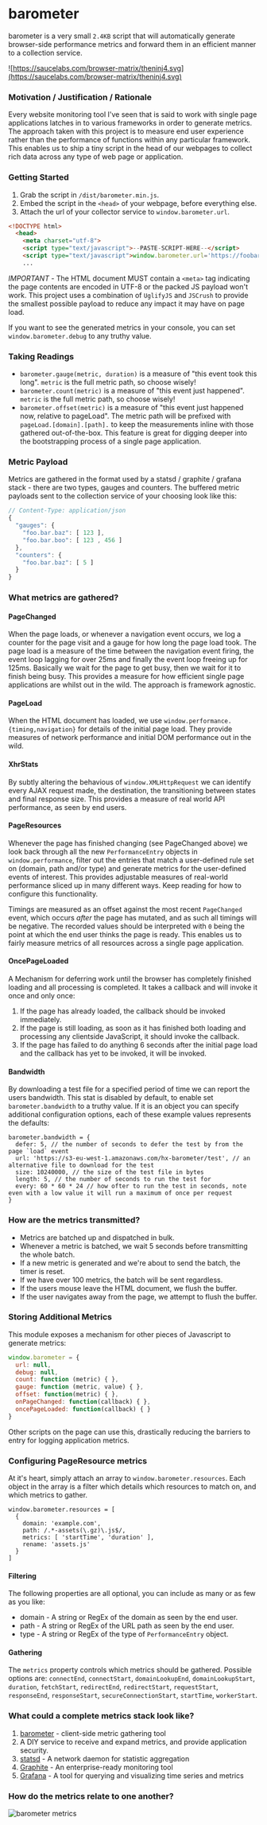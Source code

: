 # barometer

barometer is a very small `2.4KB` script that will automatically generate browser-side performance metrics and forward them in an efficient manner to a collection service.

![https://saucelabs.com/browser-matrix/theninj4.svg](https://saucelabs.com/browser-matrix/theninj4.svg)

### Motivation / Justification / Rationale

Every website monitoring tool I've seen that is said to work with single page applications latches in to various frameworks in order to generate metrics. The approach taken with this project is to measure end user experience rather than the performance of functions within any particular framework. This enables us to ship a tiny script in the head of our webpages to collect rich data across any type of web page or application.

### Getting Started

1. Grab the script in `/dist/barometer.min.js`.
2. Embed the script in the `<head>` of your webpage, before everything else.
3. Attach the url of your collector service to `window.barometer.url`.

```html
<!DOCTYPE html>
  <head>
    <meta charset="utf-8">
    <script type="text/javascript">--PASTE-SCRIPT-HERE--</script>
    <script type="text/javascript">window.barometer.url='https://foobar'</script>
    ...
```

*IMPORTANT* - The HTML document MUST contain a `<meta>` tag indicating the page contents are encoded in UTF-8 or the packed JS payload won't work. This project uses a combination of `UglifyJS` and `JSCrush` to provide the smallest possible payload to reduce any impact it may have on page load.

If you want to see the generated metrics in your console, you can set `window.barometer.debug` to any truthy value.

### Taking Readings

* `barometer.gauge(metric, duration)` is a measure of "this event took this long". `metric` is the full metric path, so choose wisely!
* `barometer.count(metric)` is a measure of "this event just happened". `metric` is the full metric path, so choose wisely!
* `barometer.offset(metric)` is a measure of "this event just happened now, relative to pageLoad". The metric path will be prefixed with `pageLoad.[domain].[path].` to keep the measurements inline with those gathered out-of-the-box. This feature is great for digging deeper into the bootstrapping process of a single page application.

### Metric Payload

Metrics are gathered in the format used by a statsd / graphite / grafana stack - there are two types, gauges and counters. The buffered metric payloads sent to the collection service of your choosing look like this:
```javascript
// Content-Type: application/json
{
  "gauges": {
    "foo.bar.baz": [ 123 ],
    "foo.bar.boo": [ 123 , 456 ]
  },
  "counters": {
    "foo.bar.baz": [ 5 ]
  }
}
```

### What metrics are gathered?

#### PageChanged
When the page loads, or whenever a navigation event occurs, we log a counter for the page visit and a gauge for how long the page load took. The page load is a measure of the time between the navigation event firing, the event loop lagging for over 25ms and finally the event loop freeing up for 125ms. Basically we wait for the page to get busy, then we wait for it to finish being busy. This provides a measure for how efficient single page applications are whilst out in the wild. The approach is framework agnostic.

#### PageLoad
When the HTML document has loaded, we use `window.performance.{timing,navigation}` for details of the initial page load. They provide measures of network performance and initial DOM performance out in the wild.

#### XhrStats
By subtly altering the behavious of `window.XMLHttpRequest` we can identify every AJAX request made, the destination, the transitioning between states and final response size. This provides a measure of real world API performance, as seen by end users.

#### PageResources
Whenever the page has finished changing (see PageChanged above) we look back through all the new `PerformanceEntry` objects in `window.performance`, filter out the entries that match a user-defined rule set on (domain, path and/or type) and generate metrics for the user-defined events of interest. This provides adjustable measures of real-world performance sliced up in many different ways. Keep reading for how to configure this functionality.

Timings are measured as an offset against the most recent `PageChanged` event, which occurs *after* the page has mutated, and as such all timings will be negative. The recorded values should be interpreted with `0` being the point at which the end user thinks the page is ready. This enables us to fairly measure metrics of all resources across a single page application.

#### OncePageLoaded
A Mechanism for deferring work until the browser has completely finished loading and all processing is completed. It takes a callback and will invoke it once and only once:

1. If the page has already loaded, the callback should be invoked immediately.
2. If the page is still loading, as soon as it has finished both loading and processing any clientside JavaScript, it should invoke the callback.
3. If the page has failed to do anything 6 seconds after the initial page load and the callback has yet to be invoked, it will be invoked.


#### Bandwidth

By downloading a test file for a specified period of time we can report the users bandwidth. This stat is disabled by default, to enable set `barometer.bandwidth` to a truthy value. If it is an object you can specify additional configuration options, each of these example values represents the defaults:

```
barometer.bandwidth = {
  defer: 5, // the number of seconds to defer the test by from the page `load` event
  url: 'https://s3-eu-west-1.amazonaws.com/hx-barometer/test', // an alternative file to download for the test
  size: 10240000, // the size of the test file in bytes
  length: 5, // the number of seconds to run the test for
  every: 60 * 60 * 24 // how ofter to run the test in seconds, note even with a low value it will run a maximum of once per request
}
```

### How are the metrics transmitted?

* Metrics are batched up and dispatched in bulk.
* Whenever a metric is batched, we wait 5 seconds before transmitting the whole batch.
* If a new metric is generated and we're about to send the batch, the timer is reset.
* If we have over 100 metrics, the batch will be sent regardless.
* If the users mouse leave the HTML document, we flush the buffer.
* If the user navigates away from the page, we attempt to flush the buffer.

### Storing Additional Metrics

This module exposes a mechanism for other pieces of Javascript to generate metrics:
```javascript
window.barometer = {
  url: null,
  debug: null,
  count: function (metric) { },
  gauge: function (metric, value) { },
  offset: function(metric) { },
  onPageChanged: function(callback) { },
  oncePageLoaded: function(callback) { }
}
```
Other scripts on the page can use this, drastically reducing the barriers to entry for logging application metrics.

### Configuring PageResource metrics

At it's heart, simply attach an array to `window.barometer.resources`. Each object in the array is a filter which details which resources to match on, and which metrics to gather.

```
window.barometer.resources = [
  {
    domain: 'example.com',
    path: /.*-assets(\.gz)\.js$/,
    metrics: [ 'startTime', 'duration' ],
    rename: 'assets.js'
  }
]
```

#### Filtering

The following properties are all optional, you can include as many or as few as you like:

 * domain - A string or RegEx of the domain as seen by the end user.
 * path - A string or RegEx of the URL path as seen by the end user.
 * type - A string or RegEx of the type of `PerformanceEntry` object.

#### Gathering

The `metrics` property controls which metrics should be gathered. Possible options are: `connectEnd`, `connectStart`, `domainLookupEnd`, `domainLookupStart`, `duration`, `fetchStart`, `redirectEnd`, `redirectStart`, `requestStart`, `responseEnd`, `responseStart`, `secureConnectionStart`, `startTime`, `workerStart`.

### What could a complete metrics stack look like?

1. [barometer](https://github.com/holidayextras/barometer) - client-side metric gathering tool
2. A DIY service to receive and expand metrics, and provide application security.
3. [statsd](https://github.com/etsy/statsd) - A network daemon for statistic aggregation
4. [Graphite](https://graphiteapp.org/#gettingStarted) - An enterprise-ready monitoring tool
5. [Grafana](http://grafana.org/) - A tool for querying and visualizing time series and metrics

### How do the metrics relate to one another?

![barometer metrics](https://cloud.githubusercontent.com/assets/3055120/17925021/1e8788d8-69e3-11e6-9b66-0a8737d0a07b.png)

